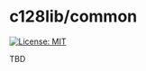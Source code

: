 # c128lib/common
[![License: MIT](https://img.shields.io/badge/License-MIT-yellow.svg)](https://opensource.org/licenses/MIT)

TBD

